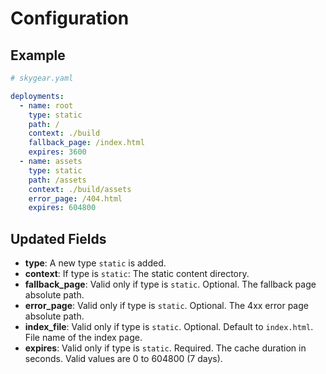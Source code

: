 # Configuration

## Example
```yaml
# skygear.yaml

deployments:
  - name: root
    type: static
    path: /
    context: ./build
    fallback_page: /index.html
    expires: 3600
  - name: assets
    type: static
    path: /assets
    context: ./build/assets
    error_page: /404.html
    expires: 604800
```

## Updated Fields

- **type**: A new type `static` is added.
- **context**: If type is `static`: The static content directory.
- **fallback_page**: Valid only if type is `static`. Optional.
                  The fallback page absolute path.
- **error_page**: Valid only if type is `static`. Optional.
                  The 4xx error page absolute path.
- **index_file**: Valid only if type is `static`. Optional. Default to `index.html`.
                  File name of the index page.
- **expires**: Valid only if type is `static`. Required.
               The cache duration in seconds. Valid values are 0 to 604800 (7 days).

